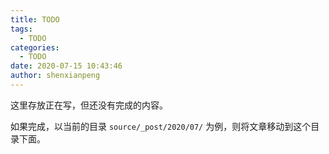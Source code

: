 ```yaml
---
title: TODO
tags:
  - TODO
categories:
  - TODO
date: 2020-07-15 10:43:46
author: shenxianpeng
---
```


这里存放正在写，但还没有完成的内容。

如果完成，以当前的目录 `source/_post/2020/07/` 为例，则将文章移动到这个目录下面。
